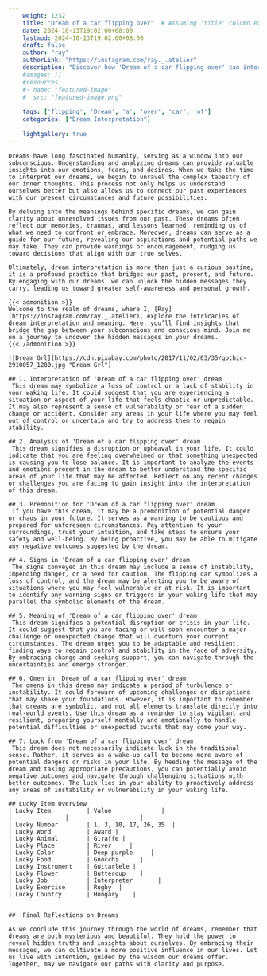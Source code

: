 ```yaml
---
    weight: 1232
    title: "Dream of a car flipping over"  # Assuming 'title' column exists
    date: 2024-10-13T19:02:00+08:00
    lastmod: 2024-10-13T19:02:00+08:00
    draft: false
    author: "ray"
    authorLink: "https://instagram.com/ray._.atelier"
    description: "Discover how 'Dream of a car flipping over' can interpret your future and uncover its significant meanings in your life."
    #images: []
    #resources:
    #- name: "featured-image"
    #  src: "featured-image.png"
    
    tags: ['flipping', 'Dream', 'a', 'over', 'car', 'of']
    categories: ["Dream Interpretation"]
    
    lightgallery: true
---
```

    
    Dreams have long fascinated humanity, serving as a window into our subconscious. Understanding and analyzing dreams can provide valuable insights into our emotions, fears, and desires. When we take the time to interpret our dreams, we begin to unravel the complex tapestry of our inner thoughts. This process not only helps us understand ourselves better but also allows us to connect our past experiences with our present circumstances and future possibilities.
    
    By delving into the meanings behind specific dreams, we can gain clarity about unresolved issues from our past. These dreams often reflect our memories, traumas, and lessons learned, reminding us of what we need to confront or embrace. Moreover, dreams can serve as a guide for our future, revealing our aspirations and potential paths we may take. They can provide warnings or encouragement, nudging us toward decisions that align with our true selves.
    
    Ultimately, dream interpretation is more than just a curious pastime; it is a profound practice that bridges our past, present, and future. By engaging with our dreams, we can unlock the hidden messages they carry, leading us toward greater self-awareness and personal growth.
    
    {{< admonition >}}
    Welcome to the realm of dreams, where I, [Ray](https://instagram.com/ray._.atelier), explore the intricacies of dream interpretation and meaning. Here, you’ll find insights that bridge the gap between your subconscious and conscious mind. Join me on a journey to uncover the hidden messages in your dreams.
    {{< /admonition >}}
    
    ![Dream Grl](https://cdn.pixabay.com/photo/2017/11/02/03/35/gothic-2910057_1280.jpg "Dream Grl")
    
    ## 1. Interpretation of 'Dream of a car flipping over' dream
     This dream may symbolize a loss of control or a lack of stability in your waking life. It could suggest that you are experiencing a situation or aspect of your life that feels chaotic or unpredictable. It may also represent a sense of vulnerability or fear of a sudden change or accident. Consider any areas in your life where you may feel out of control or uncertain and try to address them to regain stability.
    
    ## 2. Analysis of 'Dream of a car flipping over' dream
     This dream signifies a disruption or upheaval in your life. It could indicate that you are feeling overwhelmed or that something unexpected is causing you to lose balance. It is important to analyze the events and emotions present in the dream to better understand the specific areas of your life that may be affected. Reflect on any recent changes or challenges you are facing to gain insight into the interpretation of this dream.
    
    ## 3. Premonition for 'Dream of a car flipping over' dream
     If you have this dream, it may be a premonition of potential danger or chaos in your future. It serves as a warning to be cautious and prepared for unforeseen circumstances. Pay attention to your surroundings, trust your intuition, and take steps to ensure your safety and well-being. By being proactive, you may be able to mitigate any negative outcomes suggested by the dream.
    
    ## 4. Signs in 'Dream of a car flipping over' dream
     The signs conveyed in this dream may include a sense of instability, impending danger, or a need for caution. The flipping car symbolizes a loss of control, and the dream may be alerting you to be aware of situations where you may feel vulnerable or at risk. It is important to identify any warning signs or triggers in your waking life that may parallel the symbolic elements of the dream.
    
    ## 5. Meaning of 'Dream of a car flipping over' dream
     This dream signifies a potential disruption or crisis in your life. It could suggest that you are facing or will soon encounter a major challenge or unexpected change that will overturn your current circumstances. The dream urges you to be adaptable and resilient, finding ways to regain control and stability in the face of adversity. By embracing change and seeking support, you can navigate through the uncertainties and emerge stronger.
    
    ## 6. Omen in 'Dream of a car flipping over' dream
     The omens in this dream may indicate a period of turbulence or instability. It could forewarn of upcoming challenges or disruptions that may shake your foundations. However, it is important to remember that dreams are symbolic, and not all elements translate directly into real-world events. Use this dream as a reminder to stay vigilant and resilient, preparing yourself mentally and emotionally to handle potential difficulties or unexpected twists that may come your way.
    
    ## 7. Luck from 'Dream of a car flipping over' dream
     This dream does not necessarily indicate luck in the traditional sense. Rather, it serves as a wake-up call to become more aware of potential dangers or risks in your life. By heeding the message of the dream and taking appropriate precautions, you can potentially avoid negative outcomes and navigate through challenging situations with better outcomes. The luck lies in your ability to proactively address any areas of instability or vulnerability in your waking life.
    
    ## Lucky Item Overview
    | Lucky Item          | Value              |
    |---------------|--------------------|
    | Lucky Number        | 1, 3, 10, 17, 26, 35  |
    | Lucky Word          | Award |
    | Lucky Animal        | Giraffe |
    | Lucky Place         | River     |
    | Lucky Color         | Deep purple     |
    | Lucky Food          | Gnocchi      |
    | Lucky Instrument    | Guitarlele |
    | Lucky Flower        | Buttercup    |
    | Lucky Job           | Interpreter       |
    | Lucky Exercise      | Rugby  |
    | Lucky Country       | Hungary    |
    
    
    ##  Final Reflections on Dreams
    
    As we conclude this journey through the world of dreams, remember that dreams are both mysterious and beautiful. They hold the power to reveal hidden truths and insights about ourselves. By embracing their messages, we can cultivate a more positive influence in our lives. Let us live with intention, guided by the wisdom our dreams offer. Together, may we navigate our paths with clarity and purpose.
    